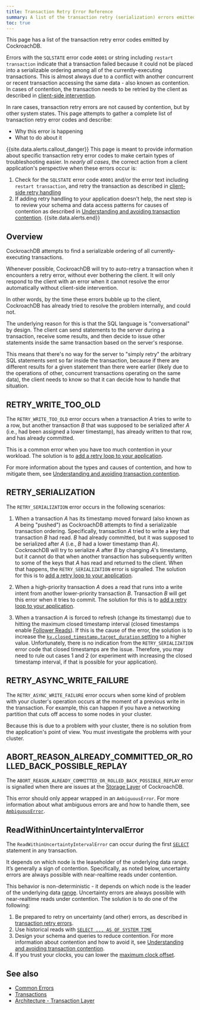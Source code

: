 ```yaml
---
title: Transaction Retry Error Reference
summary: A list of the transaction retry (serialization) errors emitted by CockroachDB, including likely causes and user actions for mitigation.
toc: true
---
```


This page has a list of the transaction retry error codes emitted by CockroachDB.

Errors with the `SQLSTATE` error code `40001` or string including `restart transaction` indicate that a transaction failed because it could not be placed into a serializable ordering among all of the currently-executing transactions.  This is almost always due to a conflict with another concurrent or recent transaction accessing the same data - also known as contention.  In cases of contention, the transaction needs to be retried by the client as described in [client-side intervention](#client-side-intervention).

In rare cases, transaction retry errors are not caused by contention, but by other system states.  This page attempts to gather a complete list of transaction retry error codes and describe:

- Why this error is happening
- What to do about it

{{site.data.alerts.callout_danger}}
This page is meant to provide information about specific transaction retry error codes to make certain types of troubleshooting easier.  In _nearly all cases_, the correct action from a client application's perspective when these errors occur is:
1. Check for the `SQLSTATE` error code `40001` and/or the error text including `restart transaction`, and retry the transaction as described in [client-side retry handling](transactions.html#client-side-intervention)
2. If adding retry handling to your application doesn't help, the next step is to review your schema and data access patterns for causes of contention as described in [Understanding and avoiding transaction contention](performance-best-practices-overview.html#understanding-and-avoiding-transaction-contention).
{{site.data.alerts.end}}

## Overview

CockroachDB attempts to find a serializable ordering of all currently-executing transactions.

Whenever possible, CockroachDB will try to auto-retry a transaction when it encounters a retry error, without ever bothering the client. It will only respond to the client with an error when it cannot resolve the error automatically without client-side intervention.

In other words, by the time these errors bubble up to the client, CockroachDB has already tried to resolve the problem internally, and could not.

The underlying reason for this is that the SQL language is "conversational" by design. The client can send statements to the server during a transaction, receive some results, and then decide to issue other statements inside the same transaction based on the server's response.

This means that there's no way for the server to "simply retry" the arbitrary SQL statements sent so far inside the transaction, because if there are different results for a given statement than there were earlier (likely due to the operations of other, concurrent transactions operating on the same data), the client needs to know so that it can decide how to handle that situation.

## RETRY_WRITE_TOO_OLD

The `RETRY_WRITE_TOO_OLD` error occurs when a transaction _A_ tries to write to a row, but another transaction _B_ that was supposed to be serialized after _A_ (i.e., had been assigned a lower timestamp), has already written to that row, and has already committed.

This is a common error when you have too much contention in your workload.   The solution is to [add a retry loop to your application](error-handling-and-troubleshooting.html#transaction-retry-errors).

For more information about the types and causes of contention, and how to mitigate them, see [Understanding and avoiding transaction contention](performance-best-practices-overview.html#understanding-and-avoiding-transaction-contention).

## RETRY_SERIALIZATION

The `RETRY_SERIALIZATION` error occurs in the following scenarios:

1. When a transaction _A_ has its timestamp moved forward (also known as _A_ being "pushed") as CockroachDB attempts to find a serializable transaction ordering. Specifically, transaction _A_ tried to write a key that transaction _B_ had read.  _B_ had already committed, but it was supposed to be serialized after _A_ (i.e., _B_ had a lower timestamp than _A_).  CockroachDB will try to serialize _A_ after _B_ by changing _A_'s timestamp, but it cannot do that when another transaction has subsequently written to some of the keys that _A_ has read and returned to the client.  When that happens, the `RETRY_SERIALIZATION` error is signalled.  The solution for this is to [add a retry loop to your application](error-handling-and-troubleshooting.html#transaction-retry-errors).

2. When a high-priority transaction _A_ does a read that runs into a write intent from another lower-priority transaction _B_.  Transaction _B_ will get this error when it tries to commit. The solution for this is to [add a retry loop to your application](error-handling-and-troubleshooting.html#transaction-retry-errors).

3. When a transaction _A_ is forced to refresh (change its timestamp) due to hitting the maximum closed timestamp interval (closed timestamps enable [Follower Reads](follower-reads.html#how-follower-reads-work)).  If this is the cause of the error, the solution is to increase the [`kv.closed_timestamp.target_duration` setting](settings.html) to a higher value.  Unfortunately, there is no indication from the `RETRY_SERIALIZATION` error code that closed timestamps are the issue.  Therefore, you may need to rule out cases 1 and 2 (or experiment with increasing the closed timestamp interval, if that is possible for your application).

## RETRY_ASYNC_WRITE_FAILURE

The `RETRY_ASYNC_WRITE_FAILURE` error occurs when some kind of problem with your cluster's operation occurs at the moment of a previous write in the transaction.  For example, this can happen if you have a networking partition that cuts off access to some nodes in your cluster.

Because this is due to a problem with your cluster, there is no solution from the application's point of view.  You must investigate the problems with your cluster.

## ABORT_REASON_ALREADY_COMMITTED_OR_ROLLED_BACK_POSSIBLE_REPLAY

The `ABORT_REASON_ALREADY_COMMITTED_OR_ROLLED_BACK_POSSIBLE_REPLAY` error is signalled when there are issues at the [Storage Layer](architecture/storage-layer.html) of CockroachDB.

This error should only appear wrapped in an `AmbiguousError`.  For more information about what ambiguous errors are and how to handle them, see [`AmbiguousError`](XXX).

## ReadWithinUncertaintyIntervalError

The `ReadWithinUncertaintyIntervalError` can occur during the first [`SELECT`](xxx) statement in any transaction.

It depends on which node is the leaseholder of the underlying data range. It’s generally a sign of contention. Specifically, as noted below, uncertainty errors are always possible with near-realtime reads under contention.

This behavior is non-deterministic - it depends on which node is the leader of the underlying data [range](xxx).  Uncertainty errors are always possible with near-realtime reads under contention. The solution is to do one of the following:

1. Be prepared to retry on uncertainty (and other) errors, as described in [transaction retry errors](error-handling-and-troubleshooting.html#transaction-retry-errors).
2. Use historical reads with [`SELECT ... AS OF SYSTEM TIME`](as-of-system-time.html)
3. Design your schema and queries to reduce contention.  For more information about contention and how to avoid it, see [Understanding and avoiding transaction contention](performance-best-practices-overview.html#understanding-and-avoiding-transaction-contention).
4. If you trust your clocks, you can lower the [maximum clock offset](xxx).

## See also

- [Common Errors](common-errors.html)
- [Transactions](transactions.html)
- [Architecture - Transaction Layer](architecture/transaction-layer.html)

